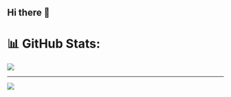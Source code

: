 ## Hi there 👋

# 📊 GitHub Stats:
![](https://github-readme-streak-stats.herokuapp.com/?user=Kamal007OLica&theme=city_dark&hide_border=false)<br/>

---
[![](https://visitcount.itsvg.in/api?id=Kamal007OLica&icon=2&color=10)](https://visitcount.itsvg.in)

<!--
**Kamal007OLica/Kamal007OLica** is a ✨ _special_ ✨ repository because its `README.md` (this file) appears on your GitHub profile.

Here are some ideas to get you started:

- 🔭 I’m currently working on ...
- 🌱 I’m currently learning ...
- 👯 I’m looking to collaborate on ...
- 🤔 I’m looking for help with ...
- 💬 Ask me about ...
- 📫 How to reach me: ...
- 😄 Pronouns: ...
- ⚡ Fun fact: ...
-->
